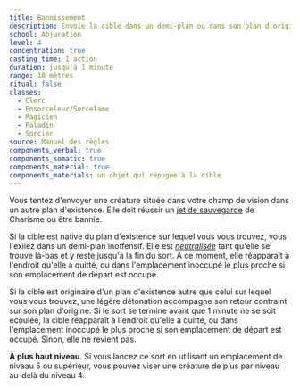 ```yaml
---
title: Bannissement
description: Envoie la cible dans un demi-plan ou dans son plan d'origine.
school: Abjuration
level: 4
concentration: true
casting_time: 1 action
duration: jusqu'à 1 minute
range: 18 mètres
ritual: false
classes:
  - Clerc
  - Ensorceleur/Sorcelame
  - Magicien
  - Paladin
  - Sorcier
source: Manuel des règles
components_verbal: true
components_somatic: true
components_material: true
components_materials: un objet qui répugne à la cible
---
```

Vous tentez d'envoyer une créature située dans votre champ de vision dans un autre plan d'existence. Elle doit réussir un [jet de sauvegarde](/utiliser-les-caracteristiques/#jets-de-sauvegarde) de Charisme ou être bannie.

Si la cible est native du plan d'existence sur lequel vous vous trouvez, vous l'exilez dans un demi-plan inoffensif. Elle est [_neutralisée_](/gerer-la-sante-du-personnage/#neutralise) tant qu'elle se trouve là-bas et y reste jusqu'à la fin du sort. À ce moment, elle réapparaît à l'endroit qu'elle a quitté, ou dans l'emplacement inoccupé le plus proche si son emplacement de départ est occupé.

Si la cible est originaire d'un plan d'existence autre que celui sur lequel vous vous trouvez, une légère détonation accompagne son retour contraint sur son plan d'origine. Si le sort se termine avant que 1 minute ne se soit écoulée, la cible réapparaît à l'endroit qu'elle a quitté, ou dans l'emplacement inoccupé le plus proche si son emplacement de départ est occupé. Sinon, elle ne revient pas.

**À plus haut niveau**. Si vous lancez ce sort en utilisant un emplacement de niveau 5 ou supérieur, vous pouvez viser une créature de plus par niveau au-delà du niveau 4.
